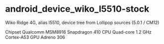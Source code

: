 # android_device_wiko_l5510-stock

Wiko Ridge 4G, alias l5510, device tree from Lollipop sources (5.0.1 / CM12)

Chipset	Qualcomm MSM8916 Snapdragon 410
CPU	Quad-core 1.2 GHz Cortex-A53
GPU	Adreno 306
